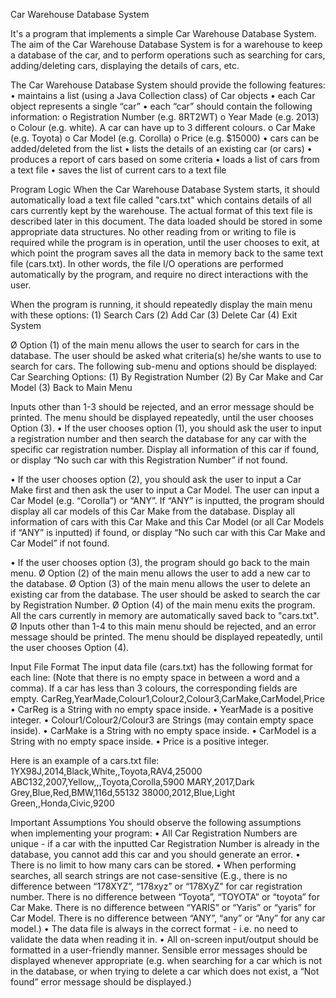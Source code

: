 Car Warehouse Database System

It's a program that implements a simple Car Warehouse
Database System. The aim of the Car Warehouse Database System is for a warehouse to keep a
database of the car, and to perform operations such as searching for cars, adding/deleting cars,
displaying the details of cars, etc.


The Car Warehouse Database System should provide the following features:
• maintains a list (using a Java Collection class) of Car objects
• each Car object represents a single “car”
• each “car” should contain the following information:
o Registration Number (e.g. 8RT2WT)
o Year Made (e.g. 2013)
o Colour (e.g. white). A car can have up to 3 different colours.
o Car Make (e.g. Toyota)
o Car Model (e.g. Corolla)
o Price (e.g. $15000)
• cars can be added/deleted from the list
• lists the details of an existing car (or cars)
• produces a report of cars based on some criteria
• loads a list of cars from a text file
• saves the list of current cars to a text file



Program Logic
When the Car Warehouse Database System starts, it should automatically load a text file called
"cars.txt" which contains details of all cars currently kept by the warehouse. The actual format of this
text file is described later in this document. The data loaded should be stored in some appropriate data
structures. No other reading from or writing to file is required while the program is in operation, until
the user chooses to exit, at which point the program saves all the data in memory back to the same
text file (cars.txt). In other words, the file I/O operations are performed automatically by the program,
and require no direct interactions with the user.


When the program is running, it should repeatedly display the main menu with these options:
(1) Search Cars
(2) Add Car
(3) Delete Car
(4) Exit System


Ø Option (1) of the main menu allows the user to search for cars in the database. The user should be
asked what criteria(s) he/she wants to use to search for cars. The following sub-menu and options
should be displayed:
Car Searching Options:
(1) By Registration Number
(2) By Car Make and Car Model
(3) Back to Main Menu



Inputs other than 1-3 should be rejected, and an error message should be printed. The menu should be
displayed repeatedly, until the user chooses Option (3).
• If the user chooses option (1), you should ask the user to input a registration number and then
search the database for any car with the specific car registration number. Display all information
of this car if found, or display “No such car with this Registration Number” if not found.

• If the user chooses option (2), you should ask the user to input a Car Make first and then ask the
user to input a Car Model. The user can input a Car Model (e.g. “Corolla”) or “ANY”. If “ANY”
is inputted, the program should display all car models of this Car Make from the database.
Display all information of cars with this Car Make and this Car Model (or all Car Models if
“ANY” is inputted) if found, or display “No such car with this Car Make and Car Model” if not
found.

• If the user chooses option (3), the program should go back to the main menu.
Ø Option (2) of the main menu allows the user to add a new car to the database.
Ø Option (3) of the main menu allows the user to delete an existing car from the database. The user
should be asked to search the car by Registration Number.
Ø Option (4) of the main menu exits the program. All the cars currently in memory are
automatically saved back to "cars.txt".
Ø Inputs other than 1-4 to this main menu should be rejected, and an error message should be
printed. The menu should be displayed repeatedly, until the user chooses Option (4).


Input File Format
The input data file (cars.txt) has the following format for each line: (Note that there is no empty space
in between a word and a comma). If a car has less than 3 colours, the corresponding fields are empty.
CarReg,YearMade,Colour1,Colour2,Colour3,CarMake,CarModel,Price
• CarReg is a String with no empty space inside.
• YearMade is a positive integer.
• Colour1/Colour2/Colour3 are Strings (may contain empty space inside).
• CarMake is a String with no empty space inside.
• CarModel is a String with no empty space inside.
• Price is a positive integer.


Here is an example of a cars.txt file:
1YX98J,2014,Black,White,,Toyota,RAV4,25000
ABC132,2007,Yellow,,,Toyota,Corolla,5900
MARY,2017,Dark Grey,Blue,Red,BMW,116d,55132
38000,2012,Blue,Light Green,,Honda,Civic,9200



Important Assumptions
You should observe the following assumptions when implementing your program:
• All Car Registration Numbers are unique - if a car with the inputted Car Registration Number is
already in the database, you cannot add this car and you should generate an error.
• There is no limit to how many cars can be stored.
• When performing searches, all search strings are not case-sensitive (E.g., there is no difference
between “178XYZ”, “178xyz” or “178XyZ” for car registration number. There is no difference
between “Toyota”, “TOYOTA” or “toyota” for Car Make. There is no difference between
“YARIS” or “Yaris” or “yaris” for Car Model. There is no difference between “ANY”, “any” or
“Any” for any car model.)
• The data file is always in the correct format - i.e. no need to validate the data when reading it in.
• All on-screen input/output should be formatted in a user-friendly manner. Sensible error messages
should be displayed whenever appropriate (e.g. when searching for a car which is not in the
database, or when trying to delete a car which does not exist, a “Not found” error message should
be displayed.)